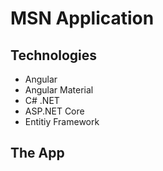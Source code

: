 # MSN Application

## Technologies

- Angular
- Angular Material
- C# .NET
- ASP.NET Core
- Entitiy Framework

## The App
